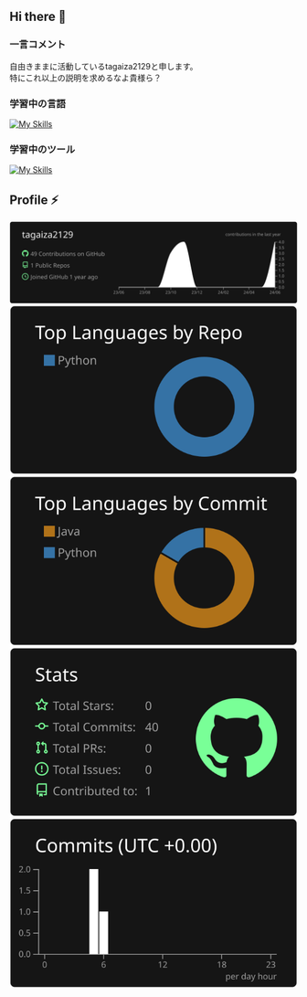 ## Hi there 👋
### 一言コメント
自由きままに活動しているtagaiza2129と申します。 \
特にこれ以上の説明を求めるなよ貴様ら？
### 学習中の言語
[![My Skills](https://skillicons.dev/icons?i=python,java,rust,html,css,js)](https://skillicons.dev)
### 学習中のツール
[![My Skills](https://skillicons.dev/icons?i=docker,github,mysql)](https://skillicons.dev)
## Profile ⚡
[![](https://raw.githubusercontent.com/tagaiza2129/tagaiza2129/main/profile-summary-card-output/dark/0-profile-details.svg)](https://github.com/vn7n24fzkq/github-profile-summary-cards)
[![](https://raw.githubusercontent.com/tagaiza2129/tagaiza2129/main/profile-summary-card-output/dark/1-repos-per-language.svg)](https://github.com/vn7n24fzkq/github-profile-summary-cards) [![](https://raw.githubusercontent.com/tagaiza2129/tagaiza2129/main/profile-summary-card-output/dark/2-most-commit-language.svg)](https://github.com/vn7n24fzkq/github-profile-summary-cards)
[![](https://raw.githubusercontent.com/tagaiza2129/tagaiza2129/main/profile-summary-card-output/dark/3-stats.svg)](https://github.com/vn7n24fzkq/github-profile-summary-cards) [![](https://raw.githubusercontent.com/tagaiza2129/tagaiza2129/main/profile-summary-card-output/dark/4-productive-time.svg)](https://github.com/vn7n24fzkq/github-profile-summary-cards)

<!--
**tagaiza2129/tagaiza2129** is a ✨ _special_ ✨ repository because its `README.md` (this file) appears on your GitHub profile.

Here are some ideas to get you started:

- 🔭 I’m currently working on ...
- 🌱 I’m currently learning ...
- 👯 I’m looking to collaborate on ...
- 🤔 I’m looking for help with ...
- 💬 Ask me about ...
- 📫 How to reach me: ...
- 😄 Pronouns: ...
- ⚡ Fun fact: ...
-->
